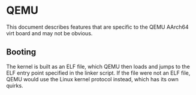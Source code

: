 # QEMU

This document describes features that are specific to the QEMU AArch64 virt board and may not be obvious.

## Booting

The kernel is built as an ELF file, which QEMU then loads and jumps to the ELF entry point specified in the linker script. If the file were not an ELF file, QEMU would use the Linux kernel protocol instead, which has its own quirks.
